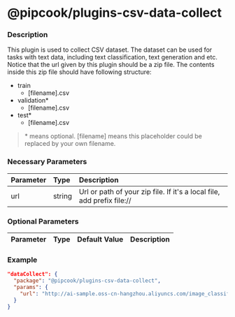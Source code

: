 # @pipcook/plugins-csv-data-collect

### Description

This plugin is used to collect CSV dataset. The dataset can be used for tasks with text data, including text classification, text generation and etc.
Notice that the url given by this plugin should be a zip file. The contents inside this zip file should have following structure:

- train
  - [filename].csv
- validation*
  - [filename].csv
- test*
  - [filename].csv


> \* means optional. [filename] means this placeholder could be replaced by your own filename.


### Necessary Parameters

| Parameter | Type | Description |
|:----------|:-----|:------------|
|url|string|Url or path of your zip file. If it's a local file, add prefix file://|

### Optional Parameters

| Parameter | Type | Default Value | Description |
|:----------|:-----|:------|:-----|


### Example
```json
"dataCollect": {
  "package": "@pipcook/plugins-csv-data-collect",
  "params": {
    "url": "http://ai-sample.oss-cn-hangzhou.aliyuncs.com/image_classification/datasets/textClassification.zip"
  }
}
```
